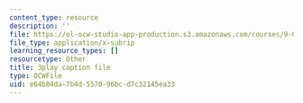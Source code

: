 ```yaml
---
content_type: resource
description: ''
file: https://ol-ocw-studio-app-production.s3.amazonaws.com/courses/9-00sc-introduction-to-psychology-fall-2011/e64b84da7b4d557096bcd7c32145ea33_kD3CswjYb2E.vtt
file_type: application/x-subrip
learning_resource_types: []
resourcetype: Other
title: 3play caption file
type: OCWFile
uid: e64b84da-7b4d-5570-96bc-d7c32145ea33
---
```


